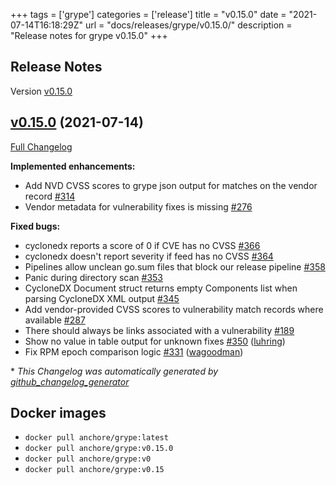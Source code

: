 +++
tags = ['grype']
categories = ['release']
title = "v0.15.0"
date = "2021-07-14T16:18:29Z"
url = "docs/releases/grype/v0.15.0/"
description = "Release notes for grype v0.15.0"
+++

## Release Notes

Version [v0.15.0](https://github.com/anchore/grype/releases/tag/v0.15.0)

## [v0.15.0](https://github.com/anchore/grype/tree/v0.15.0) (2021-07-14)

[Full Changelog](https://github.com/anchore/grype/compare/v0.13.0...v0.15.0)

**Implemented enhancements:**

- Add NVD CVSS scores to grype json output for matches on the vendor record [\#314](https://github.com/anchore/grype/issues/314)
- Vendor metadata for vulnerability fixes is missing [\#276](https://github.com/anchore/grype/issues/276)

**Fixed bugs:**

- cyclonedx reports a score of 0 if CVE has no CVSS [\#366](https://github.com/anchore/grype/issues/366)
- cyclonedx doesn't report severity if feed has no CVSS [\#364](https://github.com/anchore/grype/issues/364)
- Pipelines allow unclean go.sum files that block our release pipeline [\#358](https://github.com/anchore/grype/issues/358)
- Panic during directory scan [\#353](https://github.com/anchore/grype/issues/353)
- CycloneDX Document struct returns empty Components list when parsing CycloneDX XML output [\#345](https://github.com/anchore/grype/issues/345)
- Add vendor-provided CVSS scores to vulnerability match records where available [\#287](https://github.com/anchore/grype/issues/287)
- There should always be links associated with a vulnerability [\#189](https://github.com/anchore/grype/issues/189)
- Show no value in table output for unknown fixes [\#350](https://github.com/anchore/grype/pull/350) ([luhring](https://github.com/luhring))
- Fix RPM epoch comparison logic [\#331](https://github.com/anchore/grype/pull/331) ([wagoodman](https://github.com/wagoodman))



\* *This Changelog was automatically generated by [github_changelog_generator](https://github.com/github-changelog-generator/github-changelog-generator)*


## Docker images

- `docker pull anchore/grype:latest`
- `docker pull anchore/grype:v0.15.0`
- `docker pull anchore/grype:v0`
- `docker pull anchore/grype:v0.15`
